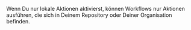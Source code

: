 Wenn Du nur lokale Aktionen aktivierst, können Workflows nur Aktionen ausführen, die sich in Deinem Repository oder Deiner Organisation befinden.